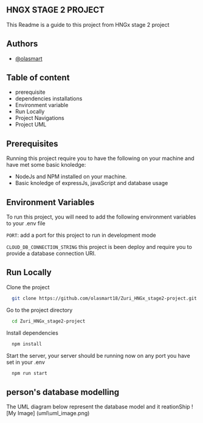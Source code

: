
## HNGX STAGE 2 PROJECT

This Readme is a guide to this project from HNGx stage 2 project

## Authors

- [@olasmart](https://github.com/olasmart18)


## Table of content
- prerequisite
- dependencies installations
- Environment variable
- Run Locally
- Project Navigations
 - Project UML

##  Prerequisites
Running this project require you to have the following on your machine and have met some basic knoledge:

- NodeJs and NPM installed on your machine.
- Basic knoledge of expressJs, javaScript and database usage


## Environment Variables

To run this project, you will need to add the following environment variables to your .env file

`PORT`: add a port for this project to run in development mode

`CLOUD_DB_CONNECTION_STRING` this project is been deploy and require you to provide a database connection URI.


## Run Locally

Clone the project

```bash
  git clone https://github.com/olasmart18/Zuri_HNGx_stage2-project.git
```

Go to the project directory

```bash
  cd Zuri_HNGx_stage2-project
```

Install dependencies

```bash
  npm install
```

Start the server,
your server should be running now on any port you have set in your .env
```bash
  npm run start
```


## person's database modelling

The UML diagram below represent the database model and it reationShip 
![My Image] (uml\uml_image.png)